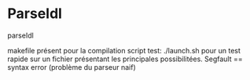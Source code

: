 # ParseIdl
parseIdl

makefile présent pour la compilation
script test:
./launch.sh
pour un test rapide sur un fichier présentant les principales possibilitées.
Segfault == syntax error (problème du parseur naif)
